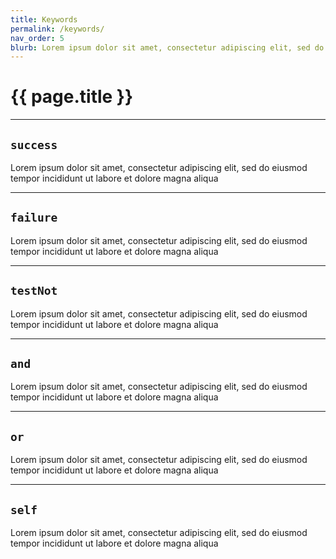 ```yaml
---
title: Keywords
permalink: /keywords/
nav_order: 5
blurb: Lorem ipsum dolor sit amet, consectetur adipiscing elit, sed do eiusmod tempor incididunt ut labore et dolore magna aliqua
---
```


# {{ page.title }}

---

## `success`

Lorem ipsum dolor sit amet, consectetur adipiscing elit, sed do eiusmod tempor incididunt
ut
labore et dolore magna aliqua

---

## `failure`

Lorem ipsum dolor sit amet, consectetur adipiscing elit, sed do eiusmod tempor incididunt
ut labore et dolore magna aliqua

---

## `testNot`

Lorem ipsum dolor sit amet, consectetur adipiscing elit, sed do eiusmod tempor incididunt
ut labore et dolore magna aliqua

---

## `and`

Lorem ipsum dolor sit amet, consectetur adipiscing elit, sed do eiusmod tempor incididunt
ut labore et dolore magna aliqua

---

## `or`

Lorem ipsum dolor sit amet, consectetur adipiscing elit, sed do eiusmod tempor incididunt
ut labore et dolore magna aliqua

---

## `self`

Lorem ipsum dolor sit amet, consectetur adipiscing elit, sed do eiusmod tempor incididunt
ut labore et dolore magna aliqua
